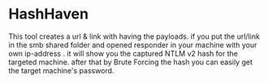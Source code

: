 # HashHaven
This tool creates a url &amp; link with having the payloads. if you put the url/link in the smb shared folder and opened responder in your machine with your own ip-address . it will show you the captured NTLM v2 hash for the targeted machine. after that by Brute Forcing the hash you can easily get the target machine's password.
